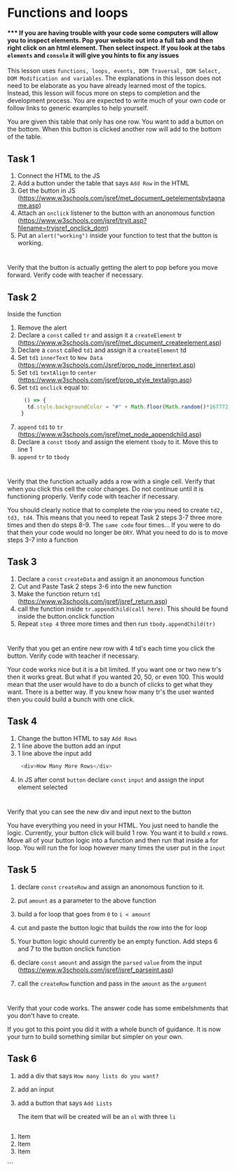 # Functions and loops

#### *** If you are having trouble with your code some computers will allow you to inspect elements. Pop your website out into a full tab and then right click on an html element. Then select inspect. If you look at the tabs `elements` and `console` it will give you hints to fix any issues

This lesson uses `functions, loops, events, DOM Traversal, DOM Select, DOM Modification and variables`. The explanations in this lesson does not need to be elaborate as you have already learned most of the topics. Instead, this lesson will focus more on steps to completion and the development process. You are expected to write much of your own code or follow links to generic examples to help yourself.

You are given this table that only has one row. You want to add a button on the bottom. When this button is clicked another row will add to the bottom of the table.

## Task 1
1. Connect the HTML to the JS
2. Add a button under the table that says `Add Row` in the HTML
3. Get the button in JS (https://www.w3schools.com/jsref/met_document_getelementsbytagname.asp)
4. Attach an `onclick` listener to the button with an anonomous function (https://www.w3schools.com/jsref/tryit.asp?filename=tryjsref_onclick_dom)
5. Put an `alert("working")` inside your function to test that the button is working.
#

Verify that the button is actually getting the alert to pop before you move forward. Verify code with teacher if necessary.

## Task 2
Inside the function
1. Remove the alert
2. Declare a `const` called `tr` and assign it a `createElement` tr (https://www.w3schools.com/jsref/met_document_createelement.asp)
3. Declare a `const` called `td1` and assign it a `createElement` td
4. Set `td1` `innerText` to `New Data` (https://www.w3schools.com/Jsref/prop_node_innertext.asp)
5. Set `td1` `textAlign` to `center` (https://www.w3schools.com/jsref/prop_style_textalign.asp)
6. Set `td1` `onclick` equal to:
   ```javascript
     () => {
      td.style.backgroundColor = "#" + Math.floor(Math.random()*16777215).toString(16)
    }
    ```
7. `append` `td1` to `tr` (https://www.w3schools.com/jsref/met_node_appendchild.asp)
8. Declare a `const` `tbody` and assign the element `tbody` to it. Move this to line 1
9. `append` `tr` to `tbody`
#

Verify that the function actually adds a row with a single cell. Verify that when you click this cell the color changes. Do not continue until it is functioning properly. Verify code with teacher if necessary.

You should clearly notice that to complete the row you need to create `td2, td3, td4`. This means that you need to repeat Task 2 steps 3-7 three more times and then do steps 8-9. The `same code` four times... If you were to do that then your code would no longer be `DRY`. What you need to do is to move steps 3-7 into a function

## Task 3
1. Declare a `const` `createData` and assign it an anonomous function
2. Cut and Paste Task 2 steps 3-6 into the new function
3. Make the function return `td1` (https://www.w3schools.com/jsref/jsref_return.asp)
4. call the function inside `tr.appendChild(call here)`. This should be found inside the button.onclick function
5. Repeat `step 4` three more times and then run `tbody.appendChild(tr)`
#

Verify that you get an entire new row with 4 td's each time you click the button. Verify code with teacher if necessary.

Your code works nice but it is a bit limited. If you want one or two new tr's then it works great. But what if you wanted 20, 50, or even 100. This would mean that the user would have to do a bunch of clicks to get what they want. There is a better way. If you knew how many tr's the user wanted then you could build a bunch with one click.

## Task 4
1. Change the button HTML to say `Add Rows`
2. 1 line above the button add an input
3. 1 line above the input add
   ```javascript
    <div>How Many More Rows</div>
   ```
4. In JS after const `button` declare `const` `input` and assign the input element selected
#

Verify that you can see the new div and input next to the button

You have everything you need in your HTML. You just need to handle the logic. Currently, your button click will build 1 row. You want it to build `x` rows. Move all of your button logic into a function and then run that inside a for loop. You will run the for loop however many times the user put in the `input`

## Task 5
1. declare `const` `createRow` and assign an anonomous function to it.
2. put `amount` as a parameter to the above function
3. build a for loop that goes from `0` to `i < amount`
4. cut and paste the button logic that builds the row into the for loop

5. Your button logic should currently be an empty function. Add steps 6 and 7 to the button onclick function

6. declare `const` `amount` and assign the `parsed` `value` from the input (https://www.w3schools.com/jsref/jsref_parseint.asp)
7. call the `createRow` function and pass in the `amount` as the `argument`
#

Verify that your code works. The answer code has some embelshments that you don't have to create.

If you got to this point you did it with a whole bunch of guidance. It is now your turn to build something similar but simpler on your own.

## Task 6
1. add a div that says `How many lists do you want?`
2. add an input
3. add a button that says `Add Lists`

   The item that will be created will be an `ol` with three `li`
   ```html
  <ol>
    <li>Item</li>
    <li>Item</li>
    <li>Item</li>
  </ol>
  ```
  
#